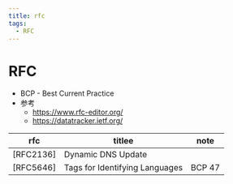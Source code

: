 ```yaml
---
title: rfc
tags:
  - RFC
---
```


# RFC

- BCP - Best Current Practice
- 参考
  - https://www.rfc-editor.org/
  - https://datatracker.ietf.org/

| rfc       | titlee                         | note   |
| --------- | ------------------------------ | ------ |
| [RFC2136] | Dynamic DNS Update             |
| [RFC5646] | Tags for Identifying Languages | BCP 47 |

